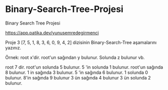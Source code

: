 # Binary-Search-Tree-Projesi
Binary Search Tree Projesi

https://app.patika.dev/yunusemredegirmenci

Proje 3
[7, 5, 1, 8, 3, 6, 0, 9, 4, 2] dizisinin Binary-Search-Tree aşamalarını yazınız.

Örnek: root x'dir. root'un sağından y bulunur. Solunda z bulunur vb.

root 7 dir.
root'un solunda 5 bulunur.
5 'in solunda 1 bulunur.
root'un sağında 8 bulunur.
1 in sağında 3 bulunur.
5 'in sağında 6 bulunur.
1 solunda 0 bulunur.
8'in sağında 9 bulunur
3 ün sağında 4 bulunur
3 ün solunda 2 bulunur.

